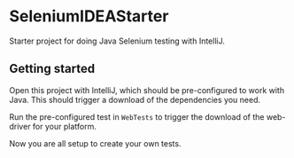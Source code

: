 # SeleniumIDEAStarter
Starter project for doing Java Selenium testing with IntelliJ.

## Getting started
Open this project with IntelliJ, which should be pre-configured to work with Java.
This should trigger a download of the dependencies you need.

Run the pre-configured test in `WebTests` to trigger the download of the web-driver for your platform.

Now you are all setup to create your own tests.
